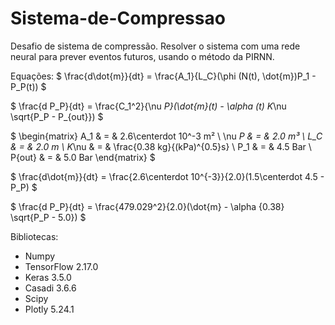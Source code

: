 # Sistema-de-Compressao

Desafio de sistema de compressão. Resolver o sistema com uma rede neural para prever eventos futuros, usando o método da PIRNN.

Equações:
$ \frac{d\dot{m}}{dt} = \frac{A_1}{L_C}(\phi (N(t), \dot{m})P_1 - P_P(t)) $

$ \frac{d P_P}{dt} = \frac{C_1^2}{\nu _P}(\dot{m}(t) - \alpha (t) K_\nu \sqrt{P_P - P_{out}}) $

$ \begin{matrix} A_1 & = & 2.6\centerdot 10^-3 m² \\
\nu _P & = & 2.0 m³ \\
L_C & = & 2.0 m \\
K_\nu & = & \frac{0.38 kg}{(kPa)^{0.5}s} \\
P_1 & = & 4.5 Bar \\
P{out} & = & 5.0 Bar \end{matrix}
$

$ \frac{d\dot{m}}{dt} = \frac{2.6\centerdot 10^{-3}}{2.0}(1.5\centerdot 4.5 - P_P) $

$ \frac{d P_P}{dt} = \frac{479.029^2}{2.0}(\dot{m} - \alpha {0.38} \sqrt{P_P - 5.0}) $

Bibliotecas:
- Numpy
- TensorFlow 2.17.0
- Keras 3.5.0
- Casadi 3.6.6
- Scipy
- Plotly 5.24.1
